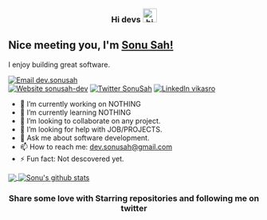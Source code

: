 <h3 align="center">Hi devs <img src="https://user-images.githubusercontent.com/1303154/88677602-1635ba80-d120-11ea-84d8-d263ba5fc3c0.gif" width="28px" alt="hi"></h1>

## Nice meeting you, I'm [Sonu Sah!](https://github.com/sonusah-dev/)

I enjoy building great software.

[![Email dev.sonusah](https://img.shields.io/badge/Email-dev.sonusah@gmail.com-red?style=for-the-badge)](mailto:vikas.appdev@gmail.com)
<br>
[![Website sonusah-dev](https://img.shields.io/badge/Website-@sonusah-dev.github.io-yellow?style=for-the-badge)](https://sonusah-dev.github.io/)
[![Twitter SonuSah](https://img.shields.io/badge/Twitter-@vikas_appdev-9cf?style=for-the-badge)](https://twitter.com/SonuSah31313447)
[![LinkedIn vikasro](https://img.shields.io/badge/LinkedIn-@vikasro-blue?style=for-the-badge)](https://www.linkedin.com/in/sonusah/)
<br>



- 🔭 I’m currently working on NOTHING
- 🌱 I’m currently learning NOTHING
- 👯 I’m looking to collaborate on any project.
- 🤔 I’m looking for help with JOB/PROJECTS.
- 💬 Ask me about software development.
- 📫 How to reach me: dev.sonusah@gmail.com
- ⚡ Fun fact: Not descovered yet.

  

<a href="https://github.com/sonusah-dev">
  <img align="center" src="https://github-readme-stats.vercel.app/api/top-langs/?username=sonusah-dev&theme=light&hide_langs_below=1" />
</a>
<a href="https://github.com/sonusah-dev">
 <img align="center" src="https://github-readme-stats.vercel.app/api?username=sonusah-dev&show_icons=true&theme=light&line_height=27" alt="Sonu's github stats"/>
</a>


<div align="center">

### Share some love with Starring repositories and following me on twitter 

</div>
